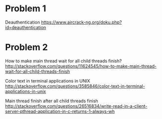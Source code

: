 # Problem 1

Deauthentication
https://www.aircrack-ng.org/doku.php?id=deauthentication

# Problem 2

How to make main thread wait for all child threads finish?
http://stackoverflow.com/questions/11624545/how-to-make-main-thread-wait-for-all-child-threads-finish

Color text in terminal applications in UNIX
http://stackoverflow.com/questions/3585846/color-text-in-terminal-applications-in-unix

Main thread finish after all child threads finish
http://stackoverflow.com/questions/26516834/write-read-in-a-client-server-pthread-application-in-c-returns-1-always-wh
